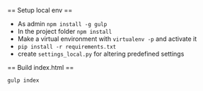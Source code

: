 
== Setup local env ==

* As admin `npm install -g gulp`
* In the project folder `npm install` 
* Make a virtual environment with `virtualenv -p` and activate it
* `pip install -r requirements.txt`
* create `settings_local.py` for altering predefined settings

== Build index.html ==

`gulp index`